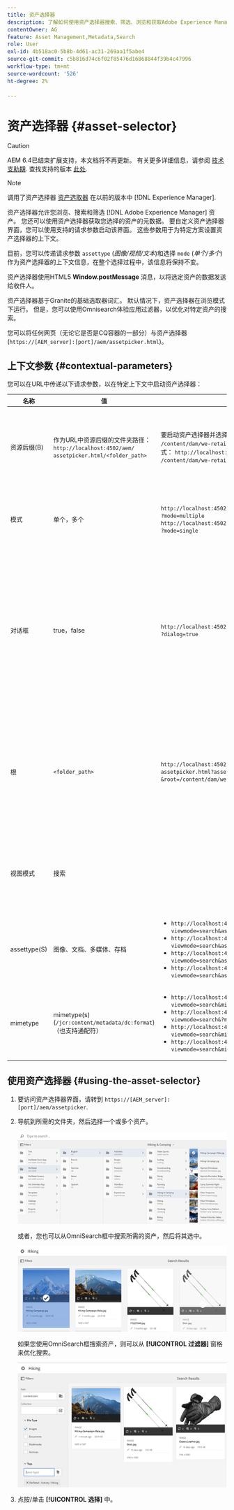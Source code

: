 ```yaml
---
title: 资产选择器
description: 了解如何使用资产选择器搜索、筛选、浏览和获取Adobe Experience Manager Assets中资产的元数据。 另外，了解如何自定义资产选择器界面。
contentOwner: AG
feature: Asset Management,Metadata,Search
role: User
exl-id: 4b518ac0-5b8b-4d61-ac31-269aa1f5abe4
source-git-commit: c5b816d74c6f02f85476d16868844f39b4c47996
workflow-type: tm+mt
source-wordcount: '526'
ht-degree: 2%

---
```


# 资产选择器 {#asset-selector}

>[!CAUTION]
>
>AEM 6.4已结束扩展支持，本文档将不再更新。 有关更多详细信息，请参阅 [技术支助期](https://helpx.adobe.com/cn/support/programs/eol-matrix.html). 查找支持的版本 [此处](https://experienceleague.adobe.com/docs/).

>[!NOTE]
>
>调用了资产选择器 [资产选取器](https://helpx.adobe.com/experience-manager/6-2/assets/using/asset-picker.html) 在以前的版本中 [!DNL Experience Manager].

资产选择器允许您浏览、搜索和筛选 [!DNL Adobe Experience Manager] 资产。 您还可以使用资产选择器获取您选择的资产的元数据。 要自定义资产选择器界面，您可以使用支持的请求参数启动该界面。 这些参数用于为特定方案设置资产选择器的上下文。

目前，您可以传递请求参数 `assettype` (*图像/视频/文本*)和选择 `mode` (*单个/多个*)作为资产选择器的上下文信息，在整个选择过程中，该信息将保持不变。

资产选择器使用HTML5 **Window.postMessage** 消息，以将选定资产的数据发送给收件人。

资产选择器基于Granite的基础选取器词汇。 默认情况下，资产选择器在浏览模式下运行。 但是，您可以使用Omnisearch体验应用过滤器，以优化对特定资产的搜索。

您可以将任何网页（无论它是否是CQ容器的一部分）与资产选择器(`https://[AEM_server]:[port]/aem/assetpicker.html`)。

## 上下文参数 {#contextual-parameters}

您可以在URL中传递以下请求参数，以在特定上下文中启动资产选择器：

| 名称 | 值 | 示例 | 用途 |
|---|---|---|---|
| 资源后缀(B) | 作为URL中资源后缀的文件夹路径：`http://localhost:4502/aem/`<br>`assetpicker.html/<folder_path>` | 要启动资产选择器并选择特定文件夹，例如文件夹 `/content/dam/we-retail/en/activities` ，则URL应为以下形式： `http://localhost:4502/aem/assetpicker.html`<br>`/content/dam/we-retail/en/activities?assettype=images` | 如果在启动资产选择器时需要选择特定文件夹，则会将其作为资源后缀传递。 |
| 模式 | 单个，多个 | `http://localhost:4502/aem/assetpicker.html`<br>`?mode=multiple` <br> `http://localhost:4502/aem/assetpicker.html`<br>`?mode=single` | 在多个模式下，您可以使用资产选择器同时选择多个资产。 |
| 对话框 | true，false | `http://localhost:4502/aem/assetpicker.html`<br>`?dialog=true` | 使用这些参数以Granite对话框的形式打开资产选择器。 仅当您通过Granite路径字段启动资产选择器，并将其配置为pickerSrc URL时，此选项才适用。 |
| 根 | `<folder_path>` | `http://localhost:4502/aem/`<br>`assetpicker.html?assettype=images`<br>`&root=/content/dam/we-retail/en/activities` | 使用此选项可为资产选择器指定根文件夹。 在这种情况下，资产选择器允许您仅选择根文件夹下的子资产（直接/间接）。 |
| 视图模式 | 搜索 |  | 要在搜索模式下启动资产选择器，请使用assettype和mimetype参数。 |
| assettype(S) | 图像、文档、多媒体、存档 | <ul><li>`http://localhost:4502/aem/assetpicker.html?viewmode=search&assettype=images`</li> <li>`http://localhost:4502/aem/assetpicker.html?viewmode=search&assettype=documents`</li> <li>`http://localhost:4502/aem/assetpicker.html?viewmode=search&assettype=multimedia`</li> <li>`http://localhost:4502/aem/assetpicker.html?viewmode=search&assettype=archives`</li> | 使用此选项可根据传递的值筛选资产类型。 |
| mimetype | mimetype(s)(`/jcr:content/metadata/dc:format`)（也支持通配符） | <ul><li>`http://localhost:4502/aem/assetpicker.html?viewmode=search&mimetype=image/png`</li>  <li>`http://localhost:4502/aem/assetpicker.html?viewmode=search&?mimetype=*png`</li>  <li>`http://localhost:4502/aem/assetpicker.html?viewmode=search&mimetype=*presentation`</li>  <li>`http://localhost:4502/aem/assetpicker?viewmode=search&mimetype=*presentation&mimetype=*png`</li></ul> | 使用它可以根据MIME类型筛选资产 |

## 使用资产选择器 {#using-the-asset-selector}

1. 要访问资产选择器界面，请转到 `https://[AEM_server]:[port]/aem/assetpicker`.
1. 导航到所需的文件夹，然后选择一个或多个资产。

   ![chlimage_1-441](assets/chlimage_1-441.png)

   或者，您也可以从OmniSearch框中搜索所需的资产，然后将其选中。

   ![chlimage_1-442](assets/chlimage_1-442.png)

   如果您使用OmniSearch框搜索资产，则可以从 **[!UICONTROL 过滤器]** 窗格来优化搜索。

   ![chlimage_1-443](assets/chlimage_1-443.png)

1. 点按/单击 **[!UICONTROL 选择]** 中。

